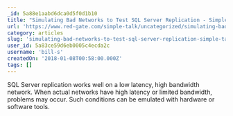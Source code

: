 ```yaml
---
_id: 5a88e1aabd6dca0d5f0d1b10
title: "Simulating Bad Networks to Test SQL Server Replication - Simple Talk"
url: 'https://www.red-gate.com/simple-talk/uncategorized/simulating-bad-networks-test-sql-server-replication/'
category: articles
slug: 'simulating-bad-networks-to-test-sql-server-replication-simple-talk'
user_id: 5a83ce59d6eb0005c4ecda2c
username: 'bill-s'
createdOn: '2018-01-08T00:58:00.000Z'
tags: []
---
```


SQL Server replication works well on a low latency, high bandwidth network. When actual networks have high latency or limited bandwidth, problems may occur. Such conditions can be emulated with hardware or software tools. 
